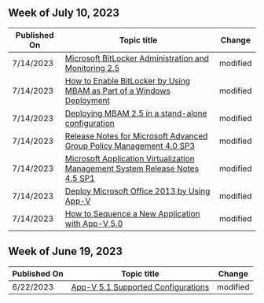 <!-- This file is generated automatically each week. Changes made to this file will be overwritten.-->



## Week of July 10, 2023


| Published On |Topic title | Change |
|------|------------|--------|
| 7/14/2023 | [Microsoft BitLocker Administration and Monitoring 2.5](/microsoft-desktop-optimization-pack/mbam-v25/index) | modified |
| 7/14/2023 | [How to Enable BitLocker by Using MBAM as Part of a Windows Deployment](/microsoft-desktop-optimization-pack/mbam-v25/how-to-enable-bitlocker-by-using-mbam-as-part-of-a-windows-deploymentmbam-25) | modified |
| 7/14/2023 | [Deploying MBAM 2.5 in a stand-alone configuration](/microsoft-desktop-optimization-pack/mbam-v25/deploy-mbam) | modified |
| 7/14/2023 | [Release Notes for Microsoft Advanced Group Policy Management 4.0 SP3](/microsoft-desktop-optimization-pack/agpm/release-notes-for-microsoft-advanced-group-policy-management-40-sp3) | modified |
| 7/14/2023 | [Microsoft Application Virtualization Management System Release Notes 4.5 SP1](/microsoft-desktop-optimization-pack/appv-v4/microsoft-application-virtualization-management-system-release-notes-45-sp1) | modified |
| 7/14/2023 | [Deploy Microsoft Office 2013 by Using App-V](/microsoft-desktop-optimization-pack/appv-v5/deploying-microsoft-office-2013-by-using-app-v51) | modified |
| 7/14/2023 | [How to Sequence a New Application with App-V 5.0](/microsoft-desktop-optimization-pack/appv-v5/how-to-sequence-a-new-application-with-app-v-50-beta-gb18030) | modified |


## Week of June 19, 2023


| Published On |Topic title | Change |
|------|------------|--------|
| 6/22/2023 | [App-V 5.1 Supported Configurations](/microsoft-desktop-optimization-pack/appv-v5/app-v-51-supported-configurations) | modified |
